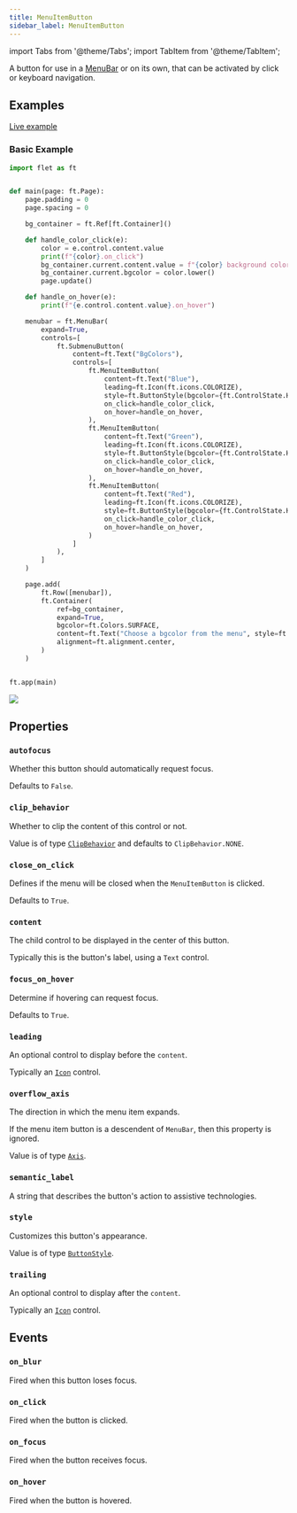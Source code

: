 ```yaml
---
title: MenuItemButton
sidebar_label: MenuItemButton
---
```


import Tabs from '@theme/Tabs';
import TabItem from '@theme/TabItem';

A button for use in a [MenuBar](/docs/controls/menubar) or on its own, that can be activated by click or keyboard
navigation.

## Examples

[Live example](https://flet-controls-gallery.fly.dev/buttons/menuitembutton)

### Basic Example

<Tabs groupId="language">
  <TabItem value="python" label="Python" default>

```python
import flet as ft


def main(page: ft.Page):
    page.padding = 0
    page.spacing = 0

    bg_container = ft.Ref[ft.Container]()

    def handle_color_click(e):
        color = e.control.content.value
        print(f"{color}.on_click")
        bg_container.current.content.value = f"{color} background color"
        bg_container.current.bgcolor = color.lower()
        page.update()

    def handle_on_hover(e):
        print(f"{e.control.content.value}.on_hover")

    menubar = ft.MenuBar(
        expand=True,
        controls=[
            ft.SubmenuButton(
                content=ft.Text("BgColors"),
                controls=[
                    ft.MenuItemButton(
                        content=ft.Text("Blue"),
                        leading=ft.Icon(ft.icons.COLORIZE),
                        style=ft.ButtonStyle(bgcolor={ft.ControlState.HOVERED: ft.Colors.BLUE}),
                        on_click=handle_color_click,
                        on_hover=handle_on_hover,
                    ),
                    ft.MenuItemButton(
                        content=ft.Text("Green"),
                        leading=ft.Icon(ft.icons.COLORIZE),
                        style=ft.ButtonStyle(bgcolor={ft.ControlState.HOVERED: ft.Colors.GREEN}),
                        on_click=handle_color_click,
                        on_hover=handle_on_hover,
                    ),
                    ft.MenuItemButton(
                        content=ft.Text("Red"),
                        leading=ft.Icon(ft.icons.COLORIZE),
                        style=ft.ButtonStyle(bgcolor={ft.ControlState.HOVERED: ft.Colors.RED}),
                        on_click=handle_color_click,
                        on_hover=handle_on_hover,
                    )
                ]
            ),
        ]
    )

    page.add(
        ft.Row([menubar]),
        ft.Container(
            ref=bg_container,
            expand=True,
            bgcolor=ft.Colors.SURFACE,
            content=ft.Text("Choose a bgcolor from the menu", style=ft.TextThemeStyle.HEADLINE_LARGE),
            alignment=ft.alignment.center,
        )
    )


ft.app(main)
```

  </TabItem>

</Tabs>

<img src="/img/docs/controls/menu-item-button/menu-item-button.gif" className="screenshot-20" />

## Properties

### `autofocus`

Whether this button should automatically request focus.

Defaults to `False`.

### `clip_behavior`

Whether to clip the content of this control or not.

Value is of type [`ClipBehavior`](/docs/reference/types/clipbehavior) and defaults to `ClipBehavior.NONE`.

### `close_on_click`

Defines if the menu will be closed when the `MenuItemButton` is clicked.

Defaults to `True`.

### `content`

The child control to be displayed in the center of this button.

Typically this is the button's label, using a `Text` control.

### `focus_on_hover`

Determine if hovering can request focus.

Defaults to `True`.

### `leading`

An optional control to display before the `content`.

Typically an [`Icon`](/docs/controls/icon) control.

### `overflow_axis`

The direction in which the menu item expands.

If the menu item button is a descendent of `MenuBar`, then this property is ignored.

Value is of type [`Axis`](/docs/reference/types/axis).

### `semantic_label`

A string that describes the button's action to assistive technologies.

### `style`

Customizes this button's appearance.

Value is of type [`ButtonStyle`](/docs/reference/types/buttonstyle).

### `trailing`

An optional control to display after the `content`.

Typically an [`Icon`](/docs/controls/icon) control.

## Events

### `on_blur`

Fired when this button loses focus.

### `on_click`

Fired when the button is clicked.

### `on_focus`

Fired when the button receives focus.

### `on_hover`

Fired when the button is hovered.

